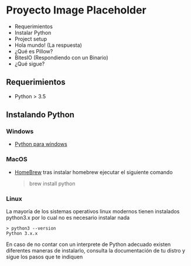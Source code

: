 # Proyecto Image Placeholder

- Requerimientos
- Instalar Python
- Project setup
- Hola mundo! (La respuesta)
- ¿Qué es Pillow?
- BitesIO (Respondiendo con un Binario)
- ¿Qué sigue?

## Requerimientos

* Python > 3.5

## Instalando Python

### Windows

* [Python para windows](https://www.python.org/downloads/windows/)

### MacOS

* [HomeBrew](https://brew.sh/)
tras instalar homebrew ejecutar el siguiente comando
	> brew install python

### Linux

La mayoría de los sistemas operativos linux modernos tienen instalados python3.x
por lo cual no es necesario instalar nada

	> python3 --version
	Python 3.x.x

En caso de no contar con un interprete de Python adecuado existen diferentes maneras
de instalarlo, consulta la documentación de tu distro y sigue los pasos que te
indiquen


